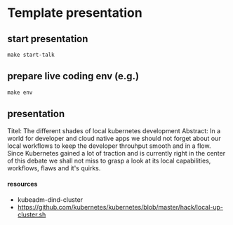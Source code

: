 
# Template presentation

## start presentation
```
make start-talk
```

## prepare live coding env (e.g.)
```
make env
```


## presentation
Titel: The different shades of local kubernetes development
Abstract:
In a world for developer and cloud native apps we should not forget about our local workflows to keep the developer throuhput smooth and in a flow. Since Kubernetes gained a lot of traction and is currently right in the center of this debate we shall not miss to grasp a look at its local capabilities, workflows, flaws and it's quirks.

#### resources
- kubeadm-dind-cluster
- https://github.com/kubernetes/kubernetes/blob/master/hack/local-up-cluster.sh
